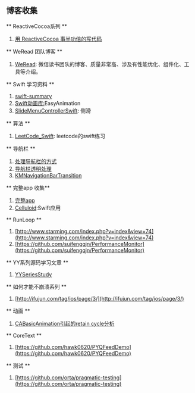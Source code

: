 ## 博客收集

** ReactiveCocoa系列 **

1. [用 ReactiveCocoa 事半功倍的写代码](http://fengjian0106.github.io/2016/04/17/The-Power-Of-Composition-In-FRP-Part-1/)


** WeRead 团队博客 **

1. [WeRead](http://wereadteam.github.io/): 微信读书团队的博客、质量非常高、涉及有性能优化、组件化、工具等介绍。

** Swift 学习资料 **

1. [swift-summary](https://github.com/jakarmy/swift-summary)
2. [Swift动画库:](https://github.com/icanzilb/EasyAnimation)EasyAnimation
3. [SlideMenuControllerSwift](https://github.com/dekatotoro/SlideMenuControllerSwift): 侧滑

** 算法 **

1. [LeetCode_Swift](https://github.com/soapyigu/LeetCode_Swift): leetcode的swift练习


** 导航栏 **

1. [处理导航栏的方式](http://www.jianshu.com/p/b2585c37e14b)
2. [导航栏透明处理](https://www.zhihu.com/question/36659843) 
3. [KMNavigationBarTransition](https://github.com/MoZhouqi/KMNavigationBarTransition)

** 完整app 收集**

1.	[完整app](http://mobdevgroup.com/platform/ios/project)
2.	[Celluloid](https://github.com/100mango/Celluloid):Swift应用

** RunLoop **

1.	[http://www.starming.com/index.php?v=index&view=74](http://www.starming.com/index.php?v=index&view=74)
2.	[https://github.com/suifengqjn/PerformanceMonitor](https://github.com/suifengqjn/PerformanceMonitor) 

** YY系列源码学习文章 **

1. [YYSeriesStudy](https://github.com/huang303513/YYSeriesStudy)

** 如何才能不崩溃系列 **

1. [http://ifujun.com/tag/ios/page/3/](http://ifujun.com/tag/ios/page/3/)

** 动画 **

1.	[CABasicAnimation引起的retain cycle分析](http://www.devdiv.com/cabasicanimation_retain_cycle_-blog-6399-57041.html)

** CoreText **

1.	[https://github.com/hawk0620/PYQFeedDemo](https://github.com/hawk0620/PYQFeedDemo)

** 测试 **

1. [https://github.com/orta/pragmatic-testing](https://github.com/orta/pragmatic-testing)